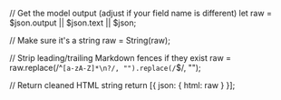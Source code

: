 // Get the model output (adjust if your field name is different)
let raw = $json.output || $json.text || $json;

// Make sure it's a string
raw = String(raw);

// Strip leading/trailing Markdown fences if they exist
raw = raw.replace(/^```[a-zA-Z]*\n?/, "").replace(/```$/, "");

// Return cleaned HTML string
return [{ json: { html: raw } }];
